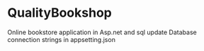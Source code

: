 # QualityBookshop
 Online bookstore application in Asp.net and sql update Database connection strings in appsetting.json
